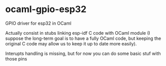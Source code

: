 # ocaml-gpio-esp32
GPIO driver for esp32 in OCaml

Actually consist in stubs linking esp-idf C code with OCaml module (I suppose the long-term goal is to have a fully OCaml code, but keeping the original C code may allow us to keep it up to date more easily).

Interupts handling is missing, but for now you can do some basic stuf with those pins